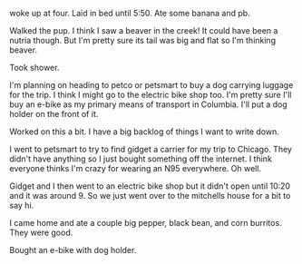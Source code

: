 woke up at four. Laid in bed until 5:50. Ate some banana and pb. 

Walked the pup. I think I saw a beaver in the creek! It could have been a nutria though. But I'm pretty sure its tail was big and flat so I'm thinking beaver.

Took shower. 

I'm planning on heading to petco or petsmart to buy a dog carrying luggage for the trip. I think I might go to the electric bike shop too. I'm pretty sure I'll buy an e-bike as my primary means of transport in Columbia. I'll put a dog holder on the front of it.

Worked on this a bit. I have a big backlog of things I want to write down. 

I went to petsmart to try to find gidget a carrier for my trip to Chicago. They didn't have anything so I just bought something off the internet. I think everyone thinks I'm crazy for wearing an N95 everywhere. Oh well.

Gidget and I then went to an electric bike shop but it didn't open until 10:20 and it was around 9. So we just went over to the mitchells house for a bit to say hi.

I came home and ate a couple big pepper, black bean, and corn burritos. They were good.

Bought an e-bike with dog holder. 